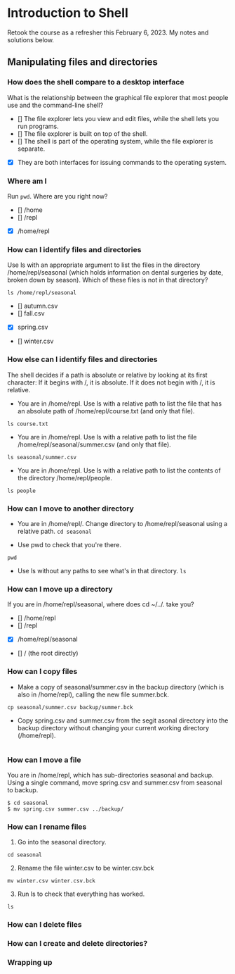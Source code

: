 # Introduction to Shell

Retook the course as a refresher this February 6, 2023. 
My notes and solutions below. 

## Manipulating files and directories

### How does the shell compare to a desktop interface

What is the relationship between the graphical file explorer that most people use and the command-line shell?

- [] The file explorer lets you view and edit files, while the shell lets you run programs.
- [] The file explorer is built on top of the shell.
- [] The shell is part of the operating system, while the file explorer is separate.
- [x] They are both interfaces for issuing commands to the operating system.

### Where am I
Run ```pwd```. Where are you right now?

- [] /home
- [] /repl
- [x] /home/repl


### How can I identify files and directories

Use ls with an appropriate argument to list the files in the directory /home/repl/seasonal (which holds information on dental surgeries by date, broken down by season). Which of these files is not in that directory?

```ls /home/repl/seasonal```
- [] autumn.csv
- [] fall.csv
- [x] spring.csv
- [] winter.csv

### How else can I identify files and directories

The shell decides if a path is absolute or relative by looking at its first character: If it begins with /, it is absolute. If it does not begin with /, it is relative.

- You are in /home/repl. Use ls with a relative path to list the file that has an absolute path of /home/repl/course.txt (and only that file).

```ls course.txt```

- You are in /home/repl. Use ls with a relative path to list the file /home/repl/seasonal/summer.csv (and only that file).
 
```ls seasonal/summer.csv```

- You are in /home/repl. Use ls with a relative path to list the contents of the directory /home/repl/people.

```ls people```

### How can I move to another directory
- You are in /home/repl/. Change directory to /home/repl/seasonal using a relative path.
```cd seasonal```

- Use pwd to check that you're there.

```pwd```

- Use ls without any paths to see what's in that directory.
```ls```

### How can I move up a directory

If you are in /home/repl/seasonal, where does cd ~/../. take you?
- [] /home/repl
- [] /repl
- [x] /home/repl/seasonal
- [] / (the root directly)

### How can I copy files
- Make a copy of seasonal/summer.csv in the backup directory (which is also in /home/repl), calling the new file summer.bck.

```
cp seasonal/summer.csv backup/summer.bck
```
- Copy spring.csv and summer.csv from the segit asonal directory into the backup directory without changing your current working directory (/home/repl).

```cp/seasonal/spring.csv seasonal/summer.csv backup
```


### How can I move a file
You are in /home/repl, which has sub-directories seasonal and backup. Using a single command, move spring.csv and summer.csv from seasonal to backup.

```
$ cd seasonal
$ mv spring.csv summer.csv ../backup/
```

### How can I rename files
1. Go into the seasonal directory. 
```
cd seasonal
```

2. Rename the file winter.csv to be winter.csv.bck
```
mv winter.csv winter.csv.bck
```

3. Run ls to check that everything has worked. 
```
ls
```


### How can I delete files
### How can I create and delete directories?
### Wrapping up

